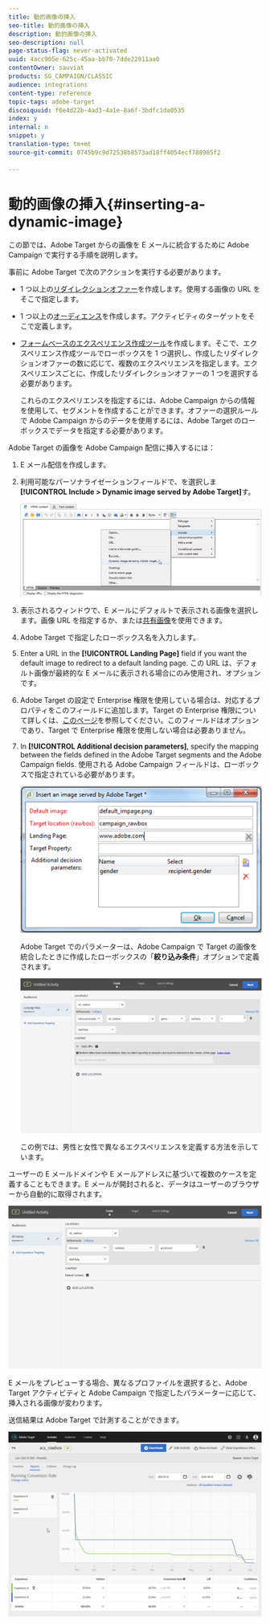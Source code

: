 ```yaml
---
title: 動的画像の挿入
seo-title: 動的画像の挿入
description: 動的画像の挿入
seo-description: null
page-status-flag: never-activated
uuid: 4acc905e-625c-45aa-bb70-7dde22911aa0
contentOwner: sauviat
products: SG_CAMPAIGN/CLASSIC
audience: integrations
content-type: reference
topic-tags: adobe-target
discoiquuid: f6e4d22b-4ad3-4a1e-8a6f-3bdfc1da0535
index: y
internal: n
snippet: y
translation-type: tm+mt
source-git-commit: 0745b9c9d72538b8573ad18ff4054ecf788905f2

---
```



# 動的画像の挿入{#inserting-a-dynamic-image}

この節では、Adobe Target からの画像を E メールに統合するために Adobe Campaign で実行する手順を説明します。

事前に Adobe Target で次のアクションを実行する必要があります。

* 1 つ以上の[リダイレクションオファー](https://marketing.adobe.com/resources/help/en_US/tnt/help/t_Creating_a_Redirect_Offer.html)を作成します。使用する画像の URL をそこで指定します。
* 1 つ以上の[オーディエンス](https://marketing.adobe.com/resources/help/en_US/target/target/t_create-audience.html)を作成します。アクティビティのターゲットをそこで定義します。
* [フォームベースのエクスペリエンス作成ツール](https://marketing.adobe.com/resources/help/en_US/tnt/help/t_Creating_an_A_B_Test.html)を作成します。そこで、エクスペリエンス作成ツールでローボックスを 1 つ選択し、作成したリダイレクションオファーの数に応じて、複数のエクスペリエンスを指定します。エクスペリエンスごとに、作成したリダイレクションオファーの 1 つを選択する必要があります。

   これらのエクスペリエンスを指定するには、Adobe Campaign からの情報を使用して、セグメントを作成することができます。オファーの選択ルールで Adobe Campaign からのデータを使用するには、Adobe Target のローボックスでデータを指定する必要があります。

Adobe Target の画像を Adobe Campaign 配信に挿入するには：

1. E メール配信を作成します。
1. 利用可能なパーソナライゼーションフィールドで、を選択しま **[!UICONTROL Include > Dynamic image served by Adobe Target]**&#x200B;す。

   ![](assets/tar_insert_dynamic_image.png)

1. 表示されるウィンドウで、E メールにデフォルトで表示される画像を選択します。画像 URL を指定するか、または[共有画像](../../integrations/using/sharing-assets-with-adobe-experience-cloud.md)を使用できます。
1. Adobe Target で指定したローボックス名を入力します。
1. Enter a URL in the **[!UICONTROL Landing Page]** field if you want the default image to redirect to a default landing page. この URL は、デフォルト画像が最終的な E メールに表示される場合にのみ使用され、オプションです。
1. Adobe Target の設定で Enterprise 権限を使用している場合は、対応するプロパティをこのフィールドに追加します。Target の Enterprise 権限について詳しくは、[このページ](https://marketing.adobe.com/resources/help/en_US/target/target/properties-overview.html)を参照してください。このフィールドはオプションであり、Target で Enterprise 権限を使用しない場合は必要ありません。
1. In **[!UICONTROL Additional decision parameters]**, specify the mapping between the fields defined in the Adobe Target segments and the Adobe Campaign fields. 使用される Adobe Campaign フィールドは、ローボックスで指定されている必要があります。

   ![](assets/tar_additional_decisionning_parameters.png)

   Adobe Target でのパラメーターは、Adobe Campaign で Target の画像を統合したときに作成したローボックスの「**絞り込み条件**」オプションで定義されます。

   ![](assets/tar_additional_decisionning_parameters_1.png)

   この例では、男性と女性で異なるエクスペリエンスを定義する方法を示しています。

ユーザーの E メールドメインや E メールアドレスに基づいて複数のケースを定義することもできます。E メールが開封されると、データはユーザーのブラウザーから自動的に取得されます。

![](assets/tar_additional_decisionning_parameters_2.png)

E メールをプレビューする場合、異なるプロファイルを選択すると、Adobe Target アクティビティと Adobe Campaign で指定したパラメーターに応じて、挿入される画像が変わります。

送信結果は Adobe Target で計測することができます。

![](assets/tar_measure_results.png)

